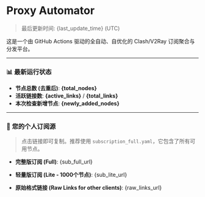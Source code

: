 # Proxy Automator

> 最后更新时间: {last_update_time} (UTC)

这是一个由 GitHub Actions 驱动的全自动、自优化的 Clash/V2Ray 订阅聚合与分发平台。

---

### 📊 **最新运行状态**

- **节点总数 (去重后)**: **{total_nodes}**
- **活跃链接数**: **{active_links}** / **{total_links}**
- **本次检查新增节点**: **{newly_added_nodes}**

---

### 🚀 **您的个人订阅源**

> 点击链接即可复制。推荐使用 `subscription_full.yaml`，它包含了所有可用节点。

- **完整版订阅 (Full)**:
{sub_full_url}

- **轻量版订阅 (Lite - 1000个节点)**:
{sub_lite_url}

- **原始格式链接 (Raw Links for other clients)**:
{raw_links_url}
